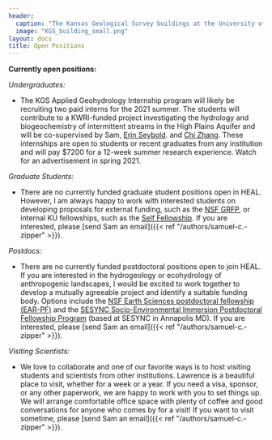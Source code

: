```yaml
---
header: 
  caption: "The Kansas Geological Survey buildings at the University of Kansas. Photo: KGS"
  image: "KGS_building_small.png"
layout: docs
title: Open Positions
---
```


**Currently open positions:**

*Undergraduates:*
 - The KGS Applied Geohydrology Internship program will likely be recruiting two paid interns for the 2021 summer. The students will contribute to a KWRI-funded project investigating the hydrology and biogeochemistry of intermittent streams in the High Plains Aquifer and will be co-supervised by Sam, [Erin Seybold](https://www.erinseybold.com). and [Chi Zhang](https://www.chizhanggeophysics.com). These internships are open to students or recent graduates from any institution and will pay $7200 for a 12-week summer research experience. Watch for an advertisement in spring 2021.

*Graduate Students:*
 - There are no currently funded graduate student positions open in HEAL. However, I am always happy to work with interested students on developing proposals for external funding, such as the [NSF GRFP](http://www.nsfgrfp.org/), or internal KU fellowships, such as the [Self Fellowship](https://selfgraduate.ku.edu). If you are interested, please [send Sam an email]({{< ref "/authors/samuel-c.-zipper" >}}).

*Postdocs:*
 - There are no currently funded postdoctoral positions open to join HEAL. If you are interested in the hydrogeology or ecohydrology of anthropogenic landscapes, I would be excited to work together to develop a mutually agreeable project and identify a suitable funding body. Options include the [NSF Earth Sciences postdoctoral fellowship (EAR-PF)](https://www.nsf.gov/funding/pgm_summ.jsp?pims_id=503144) and the [SESYNC Socio-Environmental Immersion Postdoctoral Fellowship Program](https://www.sesync.org/opportunities/research-fellowships-postdoctoral-fellowships/socio-environmental-immersion-1) (based at SESYNC in Annapolis MD). If you are interested, please [send Sam an email]({{< ref "/authors/samuel-c.-zipper" >}}).

*Visiting Scientists:*
 - We love to collaborate and one of our favorite ways is to host visiting students and scientists from other institutions. Lawrence is a beautiful place to visit, whether for a week or a year. If you need a visa, sponsor, or any other paperwork, we are happy to work with you to set things up. We will arrange comfortable office space with plenty of coffee and good conversations for anyone who comes by for a visit! If you want to visit sometime, please [send Sam an email]({{< ref "/authors/samuel-c.-zipper" >}}). 